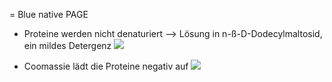 = Blue native PAGE

- Proteine werden nicht denaturiert 
--> Lösung in n-ß-D-Dodecylmaltosid, ein mildes Detergenz
![](Pasted%20image%2020250109131922.png)

- Coomassie lädt die Proteine negativ auf 
![](Pasted%20image%2020250109131952.png)
